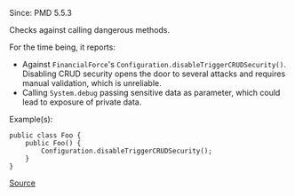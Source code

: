 Since: PMD 5.5.3

Checks against calling dangerous methods.

For the time being, it reports:

* Against `FinancialForce`'s `Configuration.disableTriggerCRUDSecurity()`. Disabling CRUD security
opens the door to several attacks and requires manual validation, which is unreliable.
* Calling `System.debug` passing sensitive data as parameter, which could lead to exposure
of private data.

Example(s):
```
public class Foo {
    public Foo() {
        Configuration.disableTriggerCRUDSecurity();
    }
}
```

[Source](https://pmd.github.io/pmd-5.6.1/pmd-apex/rules/apex/security.html#ApexDangerousMethods)
